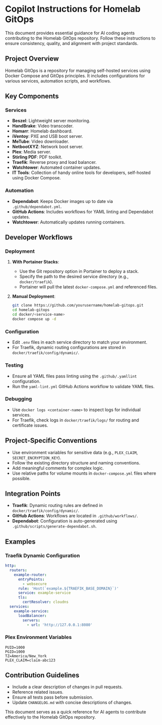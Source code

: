 # Copilot Instructions for Homelab GitOps

This document provides essential guidance for AI coding agents contributing to the Homelab GitOps repository. Follow these instructions to ensure consistency, quality, and alignment with project standards.

## Project Overview

Homelab GitOps is a repository for managing self-hosted services using Docker Compose and GitOps principles. It includes configurations for various services, automation scripts, and workflows.

## Key Components

### Services
- **Beszel**: Lightweight server monitoring.
- **HandBrake**: Video transcoder.
- **Homarr**: Homelab dashboard.
- **iVentoy**: PXE and USB boot server.
- **MeTube**: Video downloader.
- **NetbootXYZ**: Network boot server.
- **Plex**: Media server.
- **Stirling PDF**: PDF toolkit.
- **Traefik**: Reverse proxy and load balancer.
- **Watchtower**: Automated container updates.
- **IT Tools**: Collection of handy online tools for developers, self-hosted using Docker Compose.

### Automation
- **Dependabot**: Keeps Docker images up to date via `.github/dependabot.yml`.
- **GitHub Actions**: Includes workflows for YAML linting and Dependabot updates.
- **Watchtower**: Automatically updates running containers.

## Developer Workflows

### Deployment
1. **With Portainer Stacks**:
   - Use the Git repository option in Portainer to deploy a stack.
   - Specify the path to the desired service directory (e.g., `docker/traefik`).
   - Portainer will pull the latest `docker-compose.yml` and referenced files.

2. **Manual Deployment**:
   ```sh
   git clone https://github.com/yourusername/homelab-gitops.git
   cd homelab-gitops
   cd docker/<service-name>
   docker compose up -d
   ```

### Configuration
- Edit `.env` files in each service directory to match your environment.
- For Traefik, dynamic routing configurations are stored in `docker/traefik/config/dynamic/`.

### Testing
- Ensure all YAML files pass linting using the `.github/.yamllint` configuration.
- Run the `yaml-lint.yml` GitHub Actions workflow to validate YAML files.

### Debugging
- Use `docker logs <container-name>` to inspect logs for individual services.
- For Traefik, check logs in `docker/traefik/logs/` for routing and certificate issues.

## Project-Specific Conventions

- Use environment variables for sensitive data (e.g., `PLEX_CLAIM`, `SECRET_ENCRYPTION_KEY`).
- Follow the existing directory structure and naming conventions.
- Add meaningful comments for complex logic.
- Use relative paths for volume mounts in `docker-compose.yml` files where possible.

## Integration Points

- **Traefik**: Dynamic routing rules are defined in `docker/traefik/config/dynamic/`.
- **GitHub Actions**: Workflows are located in `.github/workflows/`.
- **Dependabot**: Configuration is auto-generated using `.github/scripts/generate-dependabot.sh`.

## Examples

### Traefik Dynamic Configuration
```yaml
http:
  routers:
    example-router:
      entryPoints:
        - websecure
      rule: 'Host(`example.${TRAEFIK_BASE_DOMAIN}`)'
      service: example-service
      tls:
        certResolver: cloudns
  services:
    example-service:
      loadBalancer:
        servers:
          - url: 'http://127.0.0.1:8080'
```

### Plex Environment Variables
```env
PUID=1000
PGID=1000
TZ=America/New_York
PLEX_CLAIM=claim-abc123
```

## Contribution Guidelines

- Include a clear description of changes in pull requests.
- Reference related issues.
- Ensure all tests pass before submission.
- Update `CHANGELOG.md` with concise descriptions of changes.

This document serves as a quick reference for AI agents to contribute effectively to the Homelab GitOps repository.
